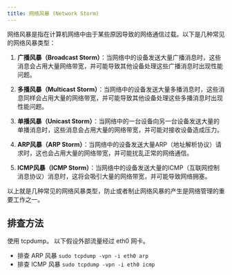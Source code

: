 ```yaml
---
title: 网络风暴 (Network Storm)
---
```



网络风暴是指在计算机网络中由于某些原因导致的网络通信过载。以下是几种常见的网络风暴类型：

1. **广播风暴（Broadcast Storm）**：当网络中的设备发送大量广播消息时，这些消息会占用大量网络带宽，并可能导致其他设备处理这些广播消息时出现性能问题。

2. **多播风暴（Multicast Storm）**：当网络中的设备发送大量多播消息时，这些消息同样会占用大量的网络带宽，并可能导致其他设备处理这些多播消息时出现性能问题。

3. **单播风暴（Unicast Storm）**：当网络中的一台设备向另一台设备发送大量的单播消息时，这些消息会占用大量的网络带宽，并可能对接收设备造成压力。

4. **ARP风暴（ARP Storm）**：当网络中的设备发送大量ARP（地址解析协议）请求时，这也会占用大量的网络带宽，并可能扰乱正常的网络通信。

5. **ICMP风暴（ICMP Storm）**：当网络中的设备发送大量的ICMP（互联网控制消息协议）消息时，这将会吸引大量的网络带宽，并可能导致网络拥塞。

以上就是几种常见的网络风暴类型，防止或者制止网络风暴的产生是网络管理的重要工作之一。

## 排查方法

使用 tcpdump。
以下假设外部流量经过 eth0 网卡。

- 排查 ARP 风暴  `sudo tcpdump -vpn -i eth0 arp`
- 排查 ICMP 风暴  `sudo tcpdump -vpn -i eth0 icmp`
